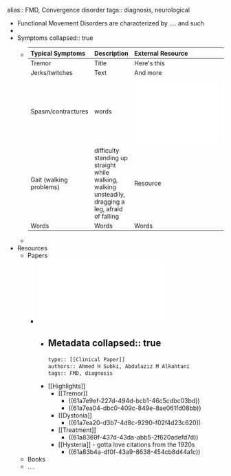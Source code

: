 alias:: FMD, Convergence disorder
tags:: diagnosis, neurological

- Functional Movement Disorders are characterized by .... and such
-
- Symptoms
  collapsed:: true
	- | Typical Symptoms     | Description | External Resource |
	  |--|--|--|
	  | Tremor     | Title       | Here's this   |
	  | Jerks/twitches   | Text        | And more      |
	  | Spasm/contractures | words | ![functional-movement-disorders-updated-overview.pdf](../assets/functional-movement-disorders-updated-overview_1638392725184_0.pdf) |
	  | Gait (walking problems) | difficulty standing up straight while walking, walking unsteadily, dragging a leg, afraid of falling | Resource |
	  |Words |Words|Words|
	-
- Resources
	- Papers
		- ![functional-movement-disorders-updated-overview.pdf](../assets/functional-movement-disorders-updated-overview_1638394057025_0.pdf)
			- Metadata
			  collapsed:: true
				-
				  type:: [[Clinical Paper]]
				  authors:: Ahmed H Subki, Abdulaziz M Alkahtani
				  tags:: FMD, diagnosis
			- [[Highlights]]
				- [[Tremor]]
					- ((61a7e9ef-227d-494d-bcb1-46c5cdbc03bd))
					- ((61a7ea04-dbc0-409c-849e-8ae061fd08bb))
				- [[Dystonia]]
					- ((61a7ea20-d3b7-4d8c-9290-f02f4d23c620))
				- [[Treatment]]
					- ((61a8369f-437d-43da-abb5-2f620adefd7d))
				- [[Hysteria]] - gotta love citations from the 1920s
					- ((61a83b4a-df0f-43a9-8638-454cb8d44a1c))
	- Books
	- ....
